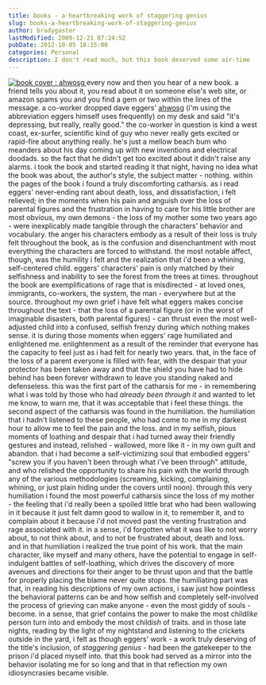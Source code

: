 ```yaml
---
title: books - a heartbreaking work of staggering genius
slug: books-a-heartbreaking-work-of-staggering-genius
author: bradygaster
lastModified: 2009-12-21 07:24:52
pubDate: 2012-10-05 18:15:00
categories: Personal
description: I don't read much, but this book deserved some air-time
---
```


<a href="http://www.amazon.com/exec/obidos/tg/detail/-/0375725784/ref=sib_rdr_dp/103-2555603-4893419?%5Fencoding=UTF8&amp;no=283155&amp;me=ATVPDKIKX0DER&amp;st=books">
  <img src="http://www.tatochip.com/images/books/ahwosg.gif" alt="book cover : ahwosg">
</a> every now and then you hear of a new book. a friend tells you about it, you read about it on someone else&apos;s web site, or amazon spams you and you find a gem or two within the lines of the message. a co-worker dropped dave eggers&apos;
<a href="http://www.amazon.com/exec/obidos/tg/detail/-/0375725784/ref=sib_rdr_dp/103-2555603-4893419?%5Fencoding=UTF8&amp;no=283155&amp;me=ATVPDKIKX0DER&amp;st=books">ahwosg</a>  (i&apos;m using the abbreviation eggers himself uses frequently) on my desk and said &quot;it&apos;s depressing, but really, really good.&quot; the co-worker in question is kind a west coast, ex-surfer, scientific kind of guy who never really gets excited or rapid-fire
about anything really. he&apos;s just a mellow beach bum who meanders about his day coming up with new inventions and electrical doodads. so the fact that he didn&apos;t get too excited about it didn&apos;t raise any alarms. i took the book and started reading it that
night, having no idea what the book was about, the author&apos;s style, the subject matter - nothing. within the pages of the book i found a truly discomforting catharsis. as i read eggers&apos; never-ending rant about death, loss, and dissatisfaction, i felt relieved;
in the moments when his pain and anguish over the loss of parental figures and the frustration in having to care for his little brother are most obvious, my own demons - the loss of my mother some two years ago - were inexplicably made tangible through
the characters&apos; behavior and vocabulary. the anger his characters embody as a result of their loss is truly felt throughout the book, as is the confusion and disenchantment with most everything the characters are forced to withstand. the most notable
affect, though, was the humility i felt and the realization that i&apos;d been a whining, self-centered child. eggers&apos; characters&apos; pain is only matched by their selfishness and inability to see the forest from the trees at times. throughout the book are exemplifications
of rage that is misdirected - at loved ones, immigrants, co-workers, the system, the man - everywhere but at the source. throughout my own grief i have felt what eggers makes concise throughout the text - that the loss of a parental figure (or in the
worst of imaginable disasters, both parental figures) - can thrust even the most well-adjusted child into a confused, selfish frenzy during which nothing makes sense. it is during those moments when eggers&apos; rage humiliated and enlightened me. enlightenment
as a result of the reminder that everyone has the capacity to feel just as i had felt for nearly two years. that, in the face of the loss of a parent everyone is filled with fear, with the despair that your protector has been taken away and that the shield
you have had to hide behind has been forever withdrawn to leave you standing naked and defenseless. this was the first part of the catharsis for me - in remembering what i was told by those who had <em>already been through it</em>  and wanted to let me
know, to warn me, that it was acceptable that i feel these things. the second aspect of the catharsis was found in the humiliation. the humiliation that i hadn&apos;t listened to these people, who had come to me in my darkest hour to allow me to feel the pain
and the loss. and in my selfish, pious moments of loathing and despair that i had turned away their friendly gestures and instead, relished - wallowed, more like it - in my own guilt and abandon. that i had become a self-victimizing soul that embodied
eggers&apos; &quot;screw you if you haven&apos;t been through what i&apos;ve been through&quot; attitude, and who relished the opportunity to share his pain with the world through any of the various methodologies (screaming, kicking, complaining, whining, or just plain hiding
under the covers until noon). through this very humiliation i found the most powerful catharsis since the loss of my mother - the feeling that i&apos;d really been a spoiled little brat who had been wallowing in it because it just felt damn good to wallow
in it, to remember it, and to complain about it because i&apos;d not moved past the venting frustration and rage associated with it. in a sense, i&apos;d forgotten what it was like to not worry about, to not think about, and to not be frustrated about, death and
loss. and in that humiliation i realized the true point of his work. that the main character, like myself and many others, have the potential to engage in self-indulgent battles of self-loathing, which drives the discovery of more avenues and directions
for their anger to be thrust upon and that the battle for properly placing the blame never quite stops. the humiliating part was that, in reading his descriptions of my own actions, i saw just how pointless the behavioral patterns can be and how selfish
and completely self-involved the process of grieving can make anyone - even the most giddy of souls - become. in a sense, that grief contains the power to make the most child<em>like</em>  person turn into and embody the most child<em>ish</em>  of traits.
and in those late nights, reading by the light of my nightstand and listening to the crickets outside in the yard, i felt as though eggers&apos; work - a work truly deserving of the title&apos;s inclusion, of <em>staggering genius</em>  - had been the gatekeeper
to the prison i&apos;d placed myself into. that this book had served as a mirror into the behavior isolating me for so long and that in that reflection my own idiosyncrasies became visible.
